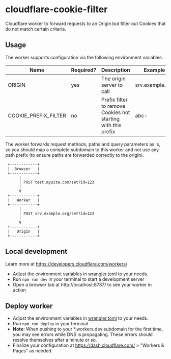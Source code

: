 cloudflare-cookie-filter
==========================

Cloudflare worker to forward requests to an Origin but filter out Cookies that do not match
certain criteria.

## Usage

The worker supports configuration via the following environment variables:

| Name                 | Required? | Description                                                   | Example         |
|----------------------|-----------|---------------------------------------------------------------|-----------------|
| ORIGIN               | yes       | The origin server to call                                     | srv.example.org |
| COOKIE_PREFIX_FILTER | no        | Prefix filter to remove Cookies not starting with this prefix | abc-            |

The worker forwards request methods, paths and query parameters as is, so you should map a complete subdomain
to this worker and not use any path prefix (to ensure paths are forwarded correctly to the origin).

```
 +------------+
 |  Browser   |
 +------------+
      |
      | POST test.mysite.com/set?id=123
      |
      V
 +------------+
 |   Worker   |
 +------------+
      |
      | POST srv.example.org/set?id=123
      |
      V
 +------------+
 |   Origin   |
 +------------+
```

## Local development

Learn more at https://developers.cloudflare.com/workers/

- Adjust the environment variables in [wrangler.toml](wrangler.toml) to your needs.
- Run `npm run dev` in your terminal to start a development server
- Open a browser tab at http://localhost:8787/ to see your worker in action

## Deploy worker

- Adjust the environment variables in [wrangler.toml](wrangler.toml) to your needs.
- Run `npm run deploy` in your terminal
- **Note:** When pushing to your *.workers.dev subdomain for the first time, you may see errors while DNS is propagating.
  These errors should resolve themselves after a minute or so.
- Finalize your configuration at https://dash.cloudflare.com/ > "Workers & Pages" as needed.

